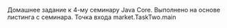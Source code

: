 Домашнее задание к 4-му семинару Java Core.
Выполнено на основе листинга с семинара.
Точка входа market.TaskTwo.main